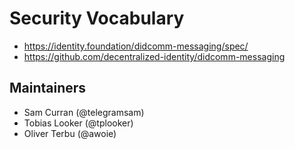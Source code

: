 # Security Vocabulary

- https://identity.foundation/didcomm-messaging/spec/
- https://github.com/decentralized-identity/didcomm-messaging

## Maintainers

- Sam Curran (@telegramsam)
- Tobias Looker (@tplooker)
- Oliver Terbu (@awoie)
